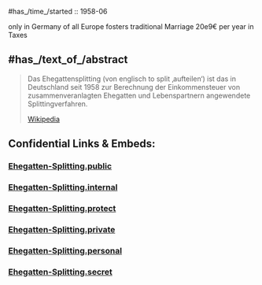 

#has_/time_/started :: 1958-06  

only in Germany of all Europe 
fosters traditional Marriage 
20e9€ per year in Taxes 


## #has_/text_of_/abstract 

> Das Ehegattensplitting (von englisch to split  ‚aufteilen‘) ist das in Deutschland seit 1958 
> zur Berechnung der Einkommensteuer von zusammenveranlagten Ehegatten 
> und Lebenspartnern angewendete Splittingverfahren.
>
> [Wikipedia](https://de.wikipedia.org/wiki/Ehegattensplitting) 





## Confidential Links & Embeds: 

### [Ehegatten-Splitting.public](/_public/\Earth\Continent\Europe\Europe~Central\Germany\German~PoliticsEhegatten-Splitting.public.md) 

### [Ehegatten-Splitting.internal](/_internal/\Earth\Continent\Europe\Europe~Central\Germany\German~PoliticsEhegatten-Splitting.internal.md) 

### [Ehegatten-Splitting.protect](/_protect/\Earth\Continent\Europe\Europe~Central\Germany\German~PoliticsEhegatten-Splitting.protect.md) 

### [Ehegatten-Splitting.private](/_private/\Earth\Continent\Europe\Europe~Central\Germany\German~PoliticsEhegatten-Splitting.private.md) 

### [Ehegatten-Splitting.personal](/_personal/\Earth\Continent\Europe\Europe~Central\Germany\German~PoliticsEhegatten-Splitting.personal.md) 

### [Ehegatten-Splitting.secret](/_secret/\Earth\Continent\Europe\Europe~Central\Germany\German~PoliticsEhegatten-Splitting.secret.md)

